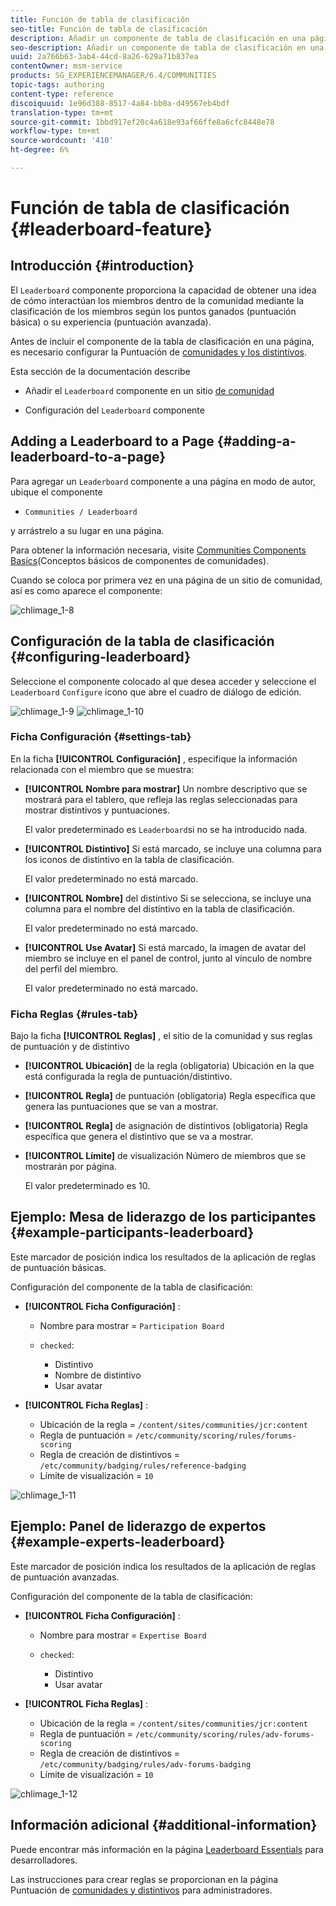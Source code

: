 ```yaml
---
title: Función de tabla de clasificación
seo-title: Función de tabla de clasificación
description: Añadir un componente de tabla de clasificación en una página
seo-description: Añadir un componente de tabla de clasificación en una página
uuid: 2a766b63-3ab4-44cd-8a26-629a71b837ea
contentOwner: msm-service
products: SG_EXPERIENCEMANAGER/6.4/COMMUNITIES
topic-tags: authoring
content-type: reference
discoiquuid: 1e96d388-8517-4a84-bb0a-d49567eb4bdf
translation-type: tm+mt
source-git-commit: 1bbd917ef20c4a618e93af66ffe8a6cfc8448e78
workflow-type: tm+mt
source-wordcount: '410'
ht-degree: 6%

---
```



# Función de tabla de clasificación {#leaderboard-feature}

## Introducción {#introduction}

El `Leaderboard` componente proporciona la capacidad de obtener una idea de cómo interactúan los miembros dentro de la comunidad mediante la clasificación de los miembros según los puntos ganados (puntuación básica) o su experiencia (puntuación avanzada).

Antes de incluir el componente de la tabla de clasificación en una página, es necesario configurar la Puntuación de [comunidades y los distintivos](implementing-scoring.md).

Esta sección de la documentación describe

* Añadir el `Leaderboard` componente en un sitio [de comunidad](overview.md#community-sites)

* Configuración del `Leaderboard` componente

## Adding a Leaderboard to a Page {#adding-a-leaderboard-to-a-page}

Para agregar un `Leaderboard` componente a una página en modo de autor, ubique el componente

* `Communities / Leaderboard`

y arrástrelo a su lugar en una página.

Para obtener la información necesaria, visite [Communities Components Basics](basics.md)(Conceptos básicos de componentes de comunidades).

Cuando se coloca por primera vez en una página de un sitio de comunidad, así es como aparece el componente:

![chlimage_1-8](assets/chlimage_1-8.png)

## Configuración de la tabla de clasificación {#configuring-leaderboard}

Seleccione el componente colocado al que desea acceder y seleccione el `Leaderboard` `Configure` icono que abre el cuadro de diálogo de edición.

![chlimage_1-9](assets/chlimage_1-9.png) ![chlimage_1-10](assets/chlimage_1-10.png)

### Ficha Configuración {#settings-tab}

En la ficha **[!UICONTROL Configuración]** , especifique la información relacionada con el miembro que se muestra:

* **[!UICONTROL Nombre para mostrar]** Un nombre descriptivo que se mostrará para el tablero, que refleja las reglas seleccionadas para mostrar distintivos y puntuaciones.

   El valor predeterminado es `Leaderboard`si no se ha introducido nada.

* **[!UICONTROL Distintivo]** Si está marcado, se incluye una columna para los iconos de distintivo en la tabla de clasificación.

   El valor predeterminado no está marcado.

* **[!UICONTROL Nombre]** del distintivo Si se selecciona, se incluye una columna para el nombre del distintivo en la tabla de clasificación.

   El valor predeterminado no está marcado.

* **[!UICONTROL Use Avatar]** Si está marcado, la imagen de avatar del miembro se incluye en el panel de control, junto al vínculo de nombre del perfil del miembro.

   El valor predeterminado no está marcado.

### Ficha Reglas {#rules-tab}

Bajo la ficha **[!UICONTROL Reglas]** , el sitio de la comunidad y sus reglas de puntuación y de distintivo

* **[!UICONTROL Ubicación]** de la regla (obligatoria) Ubicación en la que está configurada la regla de puntuación/distintivo.

* **[!UICONTROL Regla]** de puntuación (obligatoria) Regla específica que genera las puntuaciones que se van a mostrar.

* **[!UICONTROL Regla]** de asignación de distintivos (obligatoria) Regla específica que genera el distintivo que se va a mostrar.

* **[!UICONTROL Límite]** de visualización Número de miembros que se mostrarán por página.

   El valor predeterminado es 10.

## Ejemplo: Mesa de liderazgo de los participantes {#example-participants-leaderboard}

Este marcador de posición indica los resultados de la aplicación de reglas de puntuación básicas.

Configuración del componente de la tabla de clasificación:

* **[!UICONTROL Ficha Configuración]** :

   * Nombre para mostrar = `Participation Board`
   * `checked`:

      * Distintivo
      * Nombre de distintivo
      * Usar avatar

* **[!UICONTROL Ficha Reglas]** :

   * Ubicación de la regla = `/content/sites/communities/jcr:content`
   * Regla de puntuación = `/etc/community/scoring/rules/forums-scoring`
   * Regla de creación de distintivos = `/etc/community/badging/rules/reference-badging`
   * Límite de visualización = `10`

![chlimage_1-11](assets/chlimage_1-11.png)

## Ejemplo: Panel de liderazgo de expertos {#example-experts-leaderboard}

Este marcador de posición indica los resultados de la aplicación de reglas de puntuación avanzadas.

Configuración del componente de la tabla de clasificación:

* **[!UICONTROL Ficha Configuración]** :

   * Nombre para mostrar = `Expertise Board`
   * `checked`:

      * Distintivo
      * Usar avatar

* **[!UICONTROL Ficha Reglas]** :

   * Ubicación de la regla = `/content/sites/communities/jcr:content`
   * Regla de puntuación = `/etc/community/scoring/rules/adv-forums-scoring`
   * Regla de creación de distintivos = `/etc/community/badging/rules/adv-forums-badging`
   * Límite de visualización = `10`

![chlimage_1-12](assets/chlimage_1-12.png)

## Información adicional {#additional-information}

Puede encontrar más información en la página [Leaderboard Essentials](leaderboard.md) para desarrolladores.

Las instrucciones para crear reglas se proporcionan en la página Puntuación de [comunidades y distintivos](implementing-scoring.md) para administradores.
